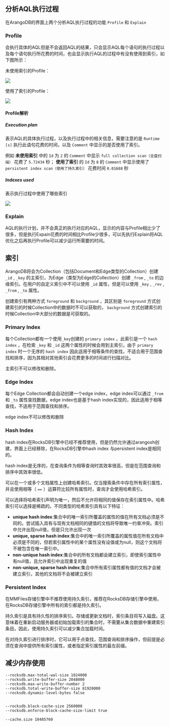 ## 分析AQL执行过程

在ArangoDB的界面上两个分析AQL执行过程的功能 `Profile` 和 `Explain`

### Profile

会执行具体的AQL但是不会返回AQL的结果，只会显示AQL每个语句的执行过程以及每个语句执行所花费的时间，也会显示执行AQL的过程中有没有使用到索引，如下图所示：

未使用索引的Profile：

![](http://korov.myqnapcloud.cn:19000/images/image-20200731091638371.png)

使用了索引的Profile：

![](http://korov.myqnapcloud.cn:19000/images/image-20200731092009706.png)

#### Profile解析

##### Execution plan

表示AQL的具体执行过程，以及执行过程中的相关信息，需要注意的是 `Runtime [s]` 执行此语句花费的时间，以及 `Comment` 中显示的是否使用了索引。

例如 **未使用索引** 中的 `Id` 为 `2` 的 `Comment` 中显示 `full collection scan（全盘扫描）` 花费了 `5.72434` 秒； **使用了索引** 的 `Id` 为 `8` 的 `Comment` 中显示使用了 `persistent index scan（使用了持久索引）` 花费时间 `0.01688` 秒

##### Indexes used

表示执行过程中使用了哪些索引

![](http://korov.myqnapcloud.cn:19000/images/image-20200731103019506.png)

### Explain

AQL的执行计划，并不会真正的执行对应的AQL，显示的内容与Profile相比少了很多，但是执行Expain花费的时间相比Profile少很多，可以先执行Explain将AQL优化之后再执行Profile可以减少运行所需要的时间。

## 索引

ArangoDB将会为Collection（包括Document和Edge类型的Collection）创建 `_id` , `_key` 的主索引，为Edge（类型为Edge的Collection）创建 `_from` , `_to` 的边缘索引。在用户的自定义索引中不可以使用 `_id` 属性，但是可以使用 `_key` , `_rev` , `_from` , `_to` 属性。

创建索引有两种方式 `foreground` 和 `background` ，其区别是 `foreground` 方式创建索引的时候Collection中的数据时不可以获取的， `background` 方式创建索引的时候Collection中大部分的数据是可获取的。

### Primary Index

每个Collection都有一个使用`_key`创建的 `primary index` ，此索引是一个 `hash index` ，在检索 `_key` 和 `_id` 这两个属性的时候会用到主索引，由于 `primary index` 时一个无序的 `hash index` 因此适用于相等条件的查找，不适合用于范围查找和排序，因为其相对其他索引会花费更多的时间进行扫描对比。

主索引不可以修改和删除。

### Edge Index

每个Edge Collection都会自动创建一个edge index，edge index可以通过 `_from` 和 `_to` 属性查找数据，edge index也是基于hash index实现的，因此适用于相等查找，不适用于范围查找和排序。

edge index不可以修改和删除

### Hash Index

hash index在RocksDB引擎中已经不推荐使用，但是仍然允许通过arangosh创建，界面上已经移除，在RocksDB引擎中hash index 与persistent index是相同的。

hash index是无序的，在查询条件为相等查询时其效率很高，但是在范围查询和排序中其效率很低。

可以在一个或多个文档属性上创建哈希索引。仅当搜索条件中存在所有索引属性，并且使用相等（ `==` ）运算符比较所有属性时，查询才会使用哈希索引。

可以选择将哈希索引声明为唯一，然后不允许将相同的值保存在索引属性中。哈希索引可以选择是稀疏的。不同类型的哈希索引具有以下特征：

- **unique hash index**:集合中的唯一索引所覆盖的属性的值在所有文档必须是不同的。尝试插入具有与现有文档相同的键值的文档将导致唯一约束冲突。索引中允许出现null值，但是只允许出现一次
- **unique, sparse hash index**:集合中的唯一索引所覆盖的属性值在所有文档中必须是不同的，但若索引属性中的某个属性没有设值或为null，则这个文档将不被包含在唯一索引中。
- **non-unique hash index**:集合中的所有文档都会建立索引，即使索引属性中有null值，且允许索引中出现重复的值
- **non-unique, sparse hash index**:集合中所有索引属性都有值的文档才会被建立索引，其他的文档将不会被建立索引

### Persistent Index

在MMFiles存储引擎中不推荐使用持久索引，推荐在RocksDB存储引擎中使用，在RocksDB存储引擎中所有的索引都是持久索引。

持久索引是具有持久性的排序索引。存储或更新文档时，索引条目将写入磁盘。这意味着在重新启动服务器或初始加载索引的集合时，不需要从集合数据中重建索引条目。因此，使用持久索引可以减少集合加载时间。

在对持久索引进行排序时，它可以用于点查找，范围查询和排序操作，但前提是必须在查询中提供所有索引属性，或者指定索引属性的最左前缀。

## 减少内存使用

```
--rocksdb.max-total-wal-size 1024000
--rocksdb.write-buffer-size 2048000
--rocksdb.max-write-buffer-number 2
--rocksdb.total-write-buffer-size 81920000
--rocksdb.dynamic-level-bytes false


--rocksdb.block-cache-size 2560000
--rocksdb.enforce-block-cache-size-limit true

--cache.size 10485760
```